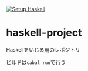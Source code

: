 [![Setup Haskell](https://github.com/maysay-D/haskell-project/actions/workflows/haskell.yml/badge.svg?branch=main)](https://github.com/maysay-D/haskell-project/actions/workflows/haskell.yml)

# haskell-project
Haskellをいじる用のレポジトリ

ビルドは`cabal run`で行う
